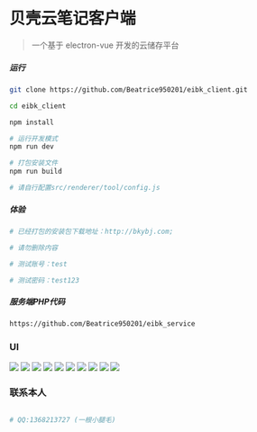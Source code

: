 # 贝壳云笔记客户端

> 一个基于 electron-vue 开发的云储存平台

##### 运行

``` bash
git clone https://github.com/Beatrice950201/eibk_client.git

cd eibk_client

npm install

# 运行开发模式
npm run dev

# 打包安装文件 
npm run build

# 请自行配置src/renderer/tool/config.js

```

##### 体验

``` bash
# 已经打包的安装包下载地址：http://bkybj.com;

# 请勿删除内容

# 测试账号：test

# 测试密码：test123

```

##### 服务端PHP代码

``` bash
https://github.com/Beatrice950201/eibk_service
```

### UI

![](http://qqsa18zl7.hn-bkt.clouddn.com/001.png?imageView2/2/w/1011)
![](http://qqsa18zl7.hn-bkt.clouddn.com/004.png?imageView2/2/w/1011)
![](http://qqsa18zl7.hn-bkt.clouddn.com/005.png?imageView2/2/w/1011)
![](http://qqsa18zl7.hn-bkt.clouddn.com/006.png?imageView2/2/w/1011)
![](http://qqsa18zl7.hn-bkt.clouddn.com/007.png?imageView2/2/w/1011)
![](http://qqsa18zl7.hn-bkt.clouddn.com/008.png?imageView2/2/w/1011)
![](http://qqsa18zl7.hn-bkt.clouddn.com/009.png?imageView2/2/w/1011)
![](http://qqsa18zl7.hn-bkt.clouddn.com/011.png?imageView2/2/w/1011)
![](http://qqsa18zl7.hn-bkt.clouddn.com/013.png?imageView2/2/w/1011)
![](http://qqsa18zl7.hn-bkt.clouddn.com/014.png?imageView2/2/w/1011)

### 联系本人

``` bash

# QQ:1368213727 (一根小腿毛)

```
